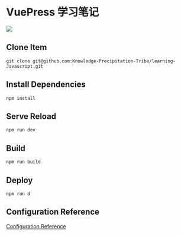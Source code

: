 # VuePress 学习笔记

![](https://img.shields.io/apm/l/vim-mode)

## Clone Item

```bush
git clone git@github.com:Knowledge-Precipitation-Tribe/learning-Javascript.git
```
## Install Dependencies

```bush
npm install
```

## Serve Reload

```bush
npm run dev
```

## Build

```bush
npm run build
```

## Deploy

```bush
npm run d
```

## Configuration Reference

[Configuration Reference](https://vuepress.vuejs.org/zh/)